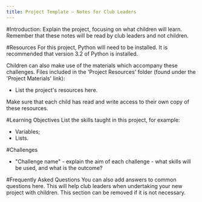 ```yaml
---
title: Project Template — Notes for Club Leaders
---
```


#Introduction:
Explain the project, focusing on what children will learn. Remember that these notes will be read by club leaders and not children.

#Resources
For this project, Python will need to be installed. It is recommended that version 3.2 of Python is installed.

Children can also make use of the materials which accompany these challenges. Files included in the 'Project Resources' folder (found under the 'Project Materials' link):

+ List the project's resources here.

Make sure that each child has read and write access to their own copy of these resources.

#Learning Objectives
List the skills taught in this project, for example:

+ Variables;
+ Lists.

#Challenges
+ "Challenge name" - explain the aim of each challenge - what skills will be used, and what is the outcome?

#Frequently Asked Questions
You can also add answers to common questions here. This will help club leaders when undertaking your new project with children. This section can be removed if it is not necessary.
